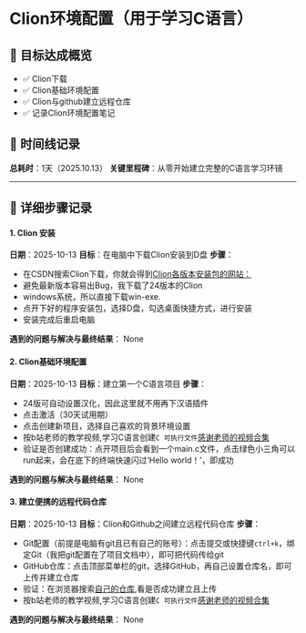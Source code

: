 # Clion环境配置（用于学习C语言）

## 🎯 目标达成概览
- ✅ Clion下载
- ✅ Clion基础环境配置  
- ✅ Clion与github建立远程仓库
- ✅ 记录Clion环境配置笔记

## 📅 时间线记录
**总耗时**：1天（2025.10.13）
**关键里程碑**：从零开始建立完整的C语言学习环镜

---

## 🔧 详细步骤记录


#### 1. Clion 安装    
**日期**：2025-10-13
**目标**：在电脑中下载Clion安装到D盘
**步骤**：
- 在CSDN搜索Clion下载，你就会得到[Clion各版本安装包的网站：](https://www.jetbrains.com/clion/download/other.html)
- 避免最新版本容易出Bug，我下载了24版本的Clion
- windows系统，所以直接下载win-exe.
- 点开下好的程序安装包，选择D盘，勾选桌面快捷方式，进行安装
- 安装完成后重启电脑

**遇到的问题与解决与最终结果**：
None

#### 2. Clion基础环境配置     
**日期**：2025-10-13
**目标**：建立第一个C语言项目
**步骤**：
- 24版可自动设置汉化，因此这里就不用再下汉语插件
- 点击激活（30天试用期）
- 点击创建新项目，选择自己喜欢的背景环境设置
- 按b站老师的教学视频,学习C语言创建`C 可执行文件`[感谢老师的视频合集](https://www.bilibili.com/video/BV1Cr4y137os?vd_source=44ce6aad417cb83ebc77bb8fcb87d089)
- 验证是否创建成功：点开项目后会看到一个main.c文件，点击绿色小三角可以run起来，会在底下的终端快速闪过‘Hello world！’，即成功

**遇到的问题与解决与最终结果**：
None

#### 3. 建立便携的远程代码仓库     
**日期**：2025-10-13
**目标**：Clion和Github之间建立远程代码仓库
**步骤**：
- Git配置（前提是电脑有git且已有自己的账号）：点击提交或快捷键`ctrl+k`，绑定Git（我把git配置在了项目文档中），即可把代码传给git
- GitHub仓库：点击顶部菜单栏的git，选择GitHub，再自己设置仓库名，即可上传并建立仓库
- 验证：在浏览器搜索[自己的仓库](https://github.com/siuhiuh/C-clion-program),看是否成功建立且上传
- 按b站老师的教学视频,学习C语言创建`C 可执行文件`[感谢老师的视频合集](https://www.bilibili.com/video/BV1Cr4y137os?vd_source=44ce6aad417cb83ebc77bb8fcb87d089)

**遇到的问题与解决与最终结果**：
None
